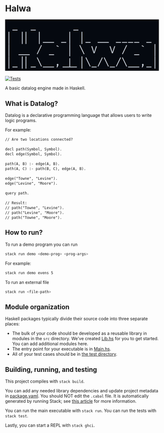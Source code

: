# Halwa

[![Halwa](./logo.png)](https://github.com/hXtreme/2021-halwa)

[![Tests](https://github.com/hXtreme/2021-halwa/actions/workflows/haskell.yml/badge.svg)](https://github.com/hXtreme/2021-halwa/actions/workflows/haskell.yml)

A basic datalog engine made in Haskell.

## What is Datalog?

Datalog is a declarative programming language that allows users to write logic programs.

For example:

```
// Are two locations connected?

decl path(Symbol, Symbol).
decl edge(Symbol, Symbol).

path(A, B) :- edge(A, B).
path(A, C) :- path(B, C), edge(A, B).

edge("Towne", "Levine").
edge("Levine", "Moore").

query path.

// Result:
// path("Towne", "Levine").
// path("Levine", "Moore").
// path("Towne", "Moore").
```

## How to run?

To run a demo program you can run

```sh
stack run demo <demo-prog> <prog-args>
```

For example:
```sh
stack run demo evens 5
```

To run an external file

```sh
stack run <file-path>
```

## Module organization

Haskell packages typically divide their source code into three separate places:
  - The bulk of your code should be developed as a reusable library in modules in the `src` directory. We've created [Lib.hs](src/Lib.hs) for you to get started. You can add additional modules here.
  - The entry point for your executable is in [Main.hs](app/Main.hs). 
  - All of your test cases should be in [the test directory](test/Spec.hs).



## Building, running, and testing

This project compiles with `stack build`. 

You can add any needed library dependencies and update project metadata in [package.yaml](package.yaml). You should NOT edit the `.cabal` file. It is automatically generated by running Stack; see [this article](https://docs.haskellstack.org/en/stable/stack_yaml_vs_cabal_package_file/) for more information.

You can run the main executable with `stack run`.
You can run the tests with `stack test`. 

Lastly, you can start a REPL with `stack ghci`.
